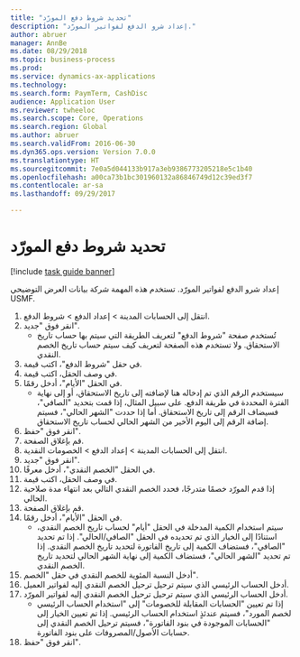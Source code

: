 ```yaml
--- 
title: "‏‫تحديد شروط دفع المورّد‬"
description: "إعداد شرو الدفع لفواتير المورّد."
author: abruer
manager: AnnBe
ms.date: 08/29/2018
ms.topic: business-process
ms.prod: 
ms.service: dynamics-ax-applications
ms.technology: 
ms.search.form: PaymTerm, CashDisc
audience: Application User
ms.reviewer: twheeloc
ms.search.scope: Core, Operations
ms.search.region: Global
ms.author: abruer
ms.search.validFrom: 2016-06-30
ms.dyn365.ops.version: Version 7.0.0
ms.translationtype: HT
ms.sourcegitcommit: 7e0a5d044133b917a3eb9386773205218e5c1b40
ms.openlocfilehash: a00ca73b1bc301960132a86846749d12c39ed3f7
ms.contentlocale: ar-sa
ms.lasthandoff: 09/29/2017

---
```

# <a name="define-vendor-payment-terms"></a>‏‫تحديد شروط دفع المورّد‬

[!include [task guide banner](../../includes/task-guide-banner.md)]

إعداد شرو الدفع لفواتير المورّد. تستخدم هذه المهمة شركة بيانات العرض التوضيحي USMF.

1. انتقل إلى الحسابات المدينة > إعداد الدفع‬ > شروط الدفع.
2. انقر فوق "جديد".
    * تُستخدم صفحة "شروط الدفع" لتعريف الطريقة التي سيتم بها حساب تاريخ الاستحقاق. ولا تستخدم هذه الصفحة لتعريف كيف سيتم حساب تاريخ الخصم النقدي.  
3. في حقل "شروط الدفع"، اكتب قيمة.
4. في وصف الحقل، اكتب قيمة.
5. في الحقل "الأيام"، أدخل رقمًا.
    * سيستخدم الرقم الذي تم إدخاله هنا لإضافته إلى تاريخ الاستحقاق، أو إلى نهاية الفترة المحددة في طريقة الدفع. على سبيل المثال، إذا قمت بتحديد "الصافي"، فسيضاف الرقم إلى تاريخ الاستحقاق. أما إذا حددت "الشهر الحالي"، فسيتم إضافة الرقم إلى اليوم الأخير من الشهر الحالي لحساب تاريخ الاستحقاق.  
6. انقر فوق "حفظ".
7. قم بإغلاق الصفحة.
8. انتقل إلى الحسابات المدينة > إعداد الدفع > الخصومات النقدية‬‬.
9. انقر فوق "جديد".
10. في الحقل "الخصم النقدي"، أدخل معرفًا.
11. في وصف الحقل، اكتب قيمة.
12. إذا قدم المورّد خصمًا متدرجًا، فحدد الخصم النقدي التالي بعد انتهاء مدة صلاحية الحالي.
13. قم بإغلاق الصفحة.
14. في الحقل "الأيام"، أدخل رقمًا.
    * سيتم استخدام الكمية المدخلة في الحقل "أيام" لحساب تاريخ الخصم النقدي، استنادًا إلى الخيار الذي تم تحديده في الحقل "الصافي/الحالي‬". إذا تم تحديد "الصافي"، فستضاف الكمية إلى تاريخ الفاتورة لتحديد تاريخ الخصم النقدي. إذا تم تحديد "الشهر الحالي"، فستضاف الكمية إلى نهاية الشهر الحالي لتحديد تاريخ الخصم النقدي.  
15. أدخل النسبة المئوية للخصم النقدي في حقل "الخصم". 
16. أدخل الحساب الرئيسي الذي سيتم ترحيل ترحيل الخصم النقدي إليه لفواتير العميل.
17. أدخل الحساب الرئيسي الذي سيتم ترحيل ترحيل الخصم النقدي إليه لفواتير المورّد.
    * إذا تم تعيين "الحسابات المقابلة للخصومات" إلى "استخدام الحساب الرئيسي لخصم المورد"، فسيتم عندئذٍ استخدام الحساب الرئيسي.  إذا تم تعيين الخيار إلى "الحسابات الموجودة في بنود الفاتورة"، فسيتم ترحيل الخصم النقدي إلى حسابات الأصول/المصروفات على بنود الفاتورة.  
18. انقر فوق "حفظ".


